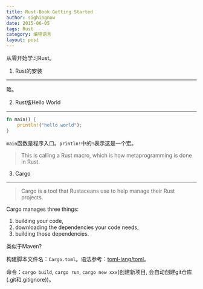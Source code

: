 ```yaml
---
title: Rust-Book Getting Started
author: sighingnow
date: 2015-06-05
tags: Rust
category: 编程语言
layout: post
---
```


从零开始学习Rust。

1. Rust的安装
--------------

略。

2. Rust版Hello World
--------------------

~~~rust
fn main() {
    println!("hello world");
}
~~~

`main`函数是程序入口。`println!`中的`!`表示这是一个宏。

> This is calling a Rust macro, which is how metaprogramming is done in Rust.

<!--more-->

3. Cargo
--------

> Cargo is a tool that Rustaceans use to help manage their Rust projects.

Cargo manages three things:
1. building your code,
2. downloading the dependencies your code needs,
3. building those dependencies.

类似于Maven?

构建脚本文件名：`Cargo.toml`。语法参考：[toml-lang/toml](https://github.com/toml-lang/toml)。

命令：`cargo build`, `cargo run`, `cargo new xxx`(创建新项目, 会自动创建git仓库(.git和.gitignore))。

